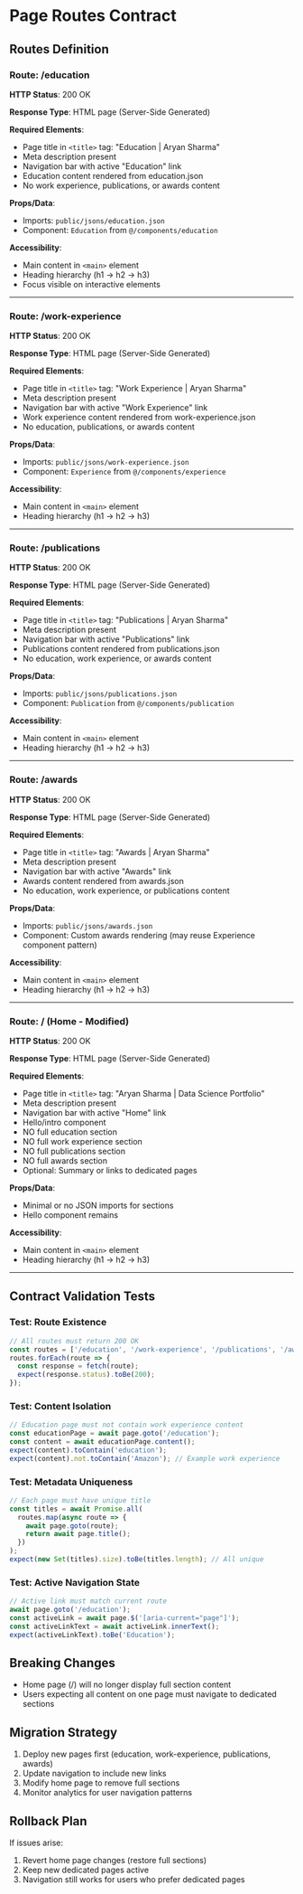# Page Routes Contract

## Routes Definition

### Route: /education

**HTTP Status**: 200 OK

**Response Type**: HTML page (Server-Side Generated)

**Required Elements**:
- Page title in `<title>` tag: "Education | Aryan Sharma"
- Meta description present
- Navigation bar with active "Education" link
- Education content rendered from education.json
- No work experience, publications, or awards content

**Props/Data**:
- Imports: `public/jsons/education.json`
- Component: `Education` from `@/components/education`

**Accessibility**:
- Main content in `<main>` element
- Heading hierarchy (h1 → h2 → h3)
- Focus visible on interactive elements

---

### Route: /work-experience

**HTTP Status**: 200 OK

**Response Type**: HTML page (Server-Side Generated)

**Required Elements**:
- Page title in `<title>` tag: "Work Experience | Aryan Sharma"
- Meta description present
- Navigation bar with active "Work Experience" link
- Work experience content rendered from work-experience.json
- No education, publications, or awards content

**Props/Data**:
- Imports: `public/jsons/work-experience.json`
- Component: `Experience` from `@/components/experience`

**Accessibility**:
- Main content in `<main>` element
- Heading hierarchy (h1 → h2 → h3)

---

### Route: /publications

**HTTP Status**: 200 OK

**Response Type**: HTML page (Server-Side Generated)

**Required Elements**:
- Page title in `<title>` tag: "Publications | Aryan Sharma"
- Meta description present
- Navigation bar with active "Publications" link
- Publications content rendered from publications.json
- No education, work experience, or awards content

**Props/Data**:
- Imports: `public/jsons/publications.json`
- Component: `Publication` from `@/components/publication`

**Accessibility**:
- Main content in `<main>` element
- Heading hierarchy (h1 → h2 → h3)

---

### Route: /awards

**HTTP Status**: 200 OK

**Response Type**: HTML page (Server-Side Generated)

**Required Elements**:
- Page title in `<title>` tag: "Awards | Aryan Sharma"
- Meta description present
- Navigation bar with active "Awards" link
- Awards content rendered from awards.json
- No education, work experience, or publications content

**Props/Data**:
- Imports: `public/jsons/awards.json`
- Component: Custom awards rendering (may reuse Experience component pattern)

**Accessibility**:
- Main content in `<main>` element
- Heading hierarchy (h1 → h2 → h3)

---

### Route: / (Home - Modified)

**HTTP Status**: 200 OK

**Response Type**: HTML page (Server-Side Generated)

**Required Elements**:
- Page title in `<title>` tag: "Aryan Sharma | Data Science Portfolio"
- Meta description present
- Navigation bar with active "Home" link
- Hello/intro component
- NO full education section
- NO full work experience section
- NO full publications section
- NO full awards section
- Optional: Summary or links to dedicated pages

**Props/Data**:
- Minimal or no JSON imports for sections
- Hello component remains

**Accessibility**:
- Main content in `<main>` element
- Heading hierarchy (h1 → h2 → h3)

---

## Contract Validation Tests

### Test: Route Existence
```javascript
// All routes must return 200 OK
const routes = ['/education', '/work-experience', '/publications', '/awards'];
routes.forEach(route => {
  const response = fetch(route);
  expect(response.status).toBe(200);
});
```

### Test: Content Isolation
```javascript
// Education page must not contain work experience content
const educationPage = await page.goto('/education');
const content = await educationPage.content();
expect(content).toContain('education');
expect(content).not.toContain('Amazon'); // Example work experience
```

### Test: Metadata Uniqueness
```javascript
// Each page must have unique title
const titles = await Promise.all(
  routes.map(async route => {
    await page.goto(route);
    return await page.title();
  })
);
expect(new Set(titles).size).toBe(titles.length); // All unique
```

### Test: Active Navigation State
```javascript
// Active link must match current route
await page.goto('/education');
const activeLink = await page.$('[aria-current="page"]');
const activeLinkText = await activeLink.innerText();
expect(activeLinkText).toBe('Education');
```

## Breaking Changes

- Home page (/) will no longer display full section content
- Users expecting all content on one page must navigate to dedicated sections

## Migration Strategy

1. Deploy new pages first (education, work-experience, publications, awards)
2. Update navigation to include new links
3. Modify home page to remove full sections
4. Monitor analytics for user navigation patterns

## Rollback Plan

If issues arise:
1. Revert home page changes (restore full sections)
2. Keep new dedicated pages active
3. Navigation still works for users who prefer dedicated pages
